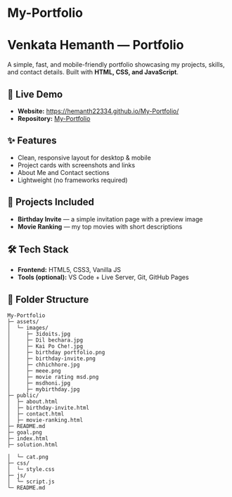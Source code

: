 # My-Portfolio

# Venkata Hemanth — Portfolio

A simple, fast, and mobile-friendly portfolio showcasing my projects, skills, and contact details. Built with **HTML, CSS, and JavaScript**.

## 🔗 Live Demo
- **Website:**  https://hemanth22334.github.io/My-Portfolio/
- **Repository:** [My-Portfolio](https://github.com/Hemanth22334/My-Portfolio/tree/main)

## ✨ Features
- Clean, responsive layout for desktop & mobile
- Project cards with screenshots and links
- About Me and Contact sections
- Lightweight (no frameworks required)

## 🧪 Projects Included
- **Birthday Invite** — a simple invitation page with a preview image
- **Movie Ranking** — my top movies with short descriptions


## 🛠️ Tech Stack
- **Frontend:** HTML5, CSS3, Vanilla JS
- **Tools (optional):** VS Code + Live Server, Git, GitHub Pages

## 📁 Folder Structure
```text
My-Portfolio
├─ assets/
│  └─ images/
│     ├─ 3idoits.jpg
│     ├─ Dil bechara.jpg
│     ├─ Kai Po Che!.jpg
│     ├─ birthday portfolio.png
│     ├─ birthday-invite.png
│     ├─ chhichhore.jpg
│     ├─ meee.png
│     ├─ movie rating msd.png
│     ├─ msdhoni.jpg
│     ├─ mybirthday.jpg
├─ public/
│  ├─ about.html
│  ├─ birthday-invite.html
│  ├─ contact.html
│  ├─ movie-ranking.html
├─ README.md
├─ goal.png
├─ index.html
├─ solution.html

│  └─ cat.png
├─ css/
│  └─ style.css
├─ js/
│  └─ script.js
└─ README.md

